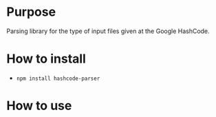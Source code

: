 # Purpose

Parsing library for the type of input files given at the Google HashCode.

# How to install

* `npm install hashcode-parser`

# How to use


